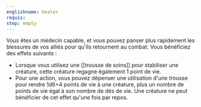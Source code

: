 ```yaml
---
englishname: Healer
requis:
step: empty
---
```

Vous êtes un médecin capable, et vous pouvez panser plus rapidement les blessures de vos alliés pour qu'ils retournent au combat. Vous bénéficiez des effets suivants :

 - Lorsque vous utilisez une [[trousse de soins]] pour stabiliser une créature, cette créature regagne également 1 point de vie.
 - Pour une action, vous pouvez dépenser une utilisation d'une trousse pour rendre 1d6+4 points de vie à une créature, plus un nombre de points de vie égal à son nombre de dés de vie. Une créature ne peut bénéficier de cet effet qu'une fois par repos.
